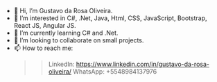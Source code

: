 - 👋 Hi, I’m Gustavo da Rosa Oliveira.
- 👀 I’m interested in C#, .Net, Java, Html, CSS, JavaScript, Bootstrap, React JS, Angular JS.
- 🌱 I’m currently learning C# and .Net.
- 💞️ I’m looking to collaborate on small projects.
- 📫 How to reach me:
  >>LinkedIn: https://www.linkedin.com/in/gustavo-da-rosa-oliveira/
  WhatsApp: +5548984137976
